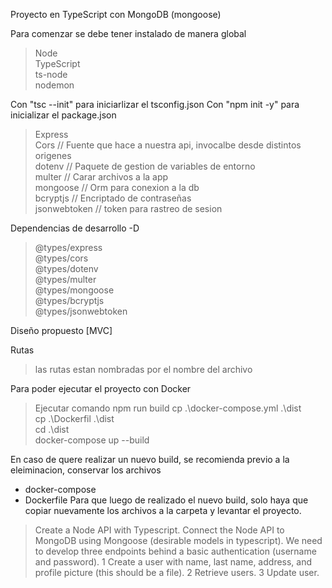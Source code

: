Proyecto en TypeScript con MongoDB (mongoose) 

Para comenzar se debe tener instalado de manera global

> Node\
> TypeScript\
> ts-node\
> nodemon

Con "tsc --init" para iniciarlizar el tsconfig.json
Con "npm init -y" para inicializar el package.json

> Express\
> Cors         // Fuente que hace a nuestra api, invocalbe desde distintos origenes\
> dotenv       // Paquete de gestion de variables de entorno\
> multer       // Carar archivos a la app\
> mongoose     // Orm para conexion a la db\
> bcryptjs     // Encriptado de contraseñas\
> jsonwebtoken // token para rastreo de sesion

Dependencias de desarrollo -D

> @types/express\
> @types/cors\
> @types/dotenv\
> @types/multer\
> @types/mongoose\
> @types/bcryptjs\
> @types/jsonwebtoken

Diseño propuesto [MVC]


Rutas

> las rutas estan nombradas por el nombre del archivo


Para poder ejecutar el proyecto con Docker

> Ejecutar comando npm run build
> cp .\docker-compose.yml  .\dist\
> cp .\Dockerfil  .\dist\
> cd .\dist\
> docker-compose up --build

En caso de quere realizar un nuevo build, se recomienda previo a la eleiminacion, conservar los archivos 
- docker-compose
- Dockerfile
Para que luego de realizado el nuevo build, solo haya que copiar nuevamente los archivos a la carpeta y levantar el proyecto.


> Create a Node API with Typescript. 
> Connect the Node API to MongoDB using Mongoose (desirable models in typescript).
> We need to develop three endpoints behind a basic authentication (username and password).
1 Create a user with name, last name, address, and profile picture (this should be a file).
2 Retrieve users.
3 Update user.